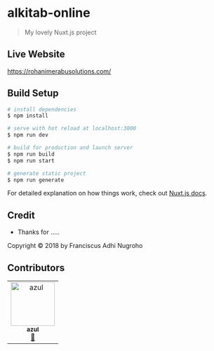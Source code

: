 # alkitab-online

> My lovely Nuxt.js project

## Live Website

<https://rohanimerabusolutions.com/>

## Build Setup

```bash
# install dependencies
$ npm install

# serve with hot reload at localhost:3000
$ npm run dev

# build for production and launch server
$ npm run build
$ npm run start

# generate static project
$ npm run generate
```

For detailed explanation on how things work, check out [Nuxt.js docs](https://nuxtjs.org).

## Credit

-   Thanks for .....

Copyright © 2018 by Franciscus Adhi Nugroho

## Contributors

<table><tr><td align="center"><a href="http://altera.id"><img src="https://avatars2.githubusercontent.com/u/8231792?v=4" width="100px;" alt="azul"/><br /><sub><b>azul</b></sub></a><br /><a href="https://github.com/francisadhi/alkitab-online" title="Bug reports">🐛</a></td></tr></table>